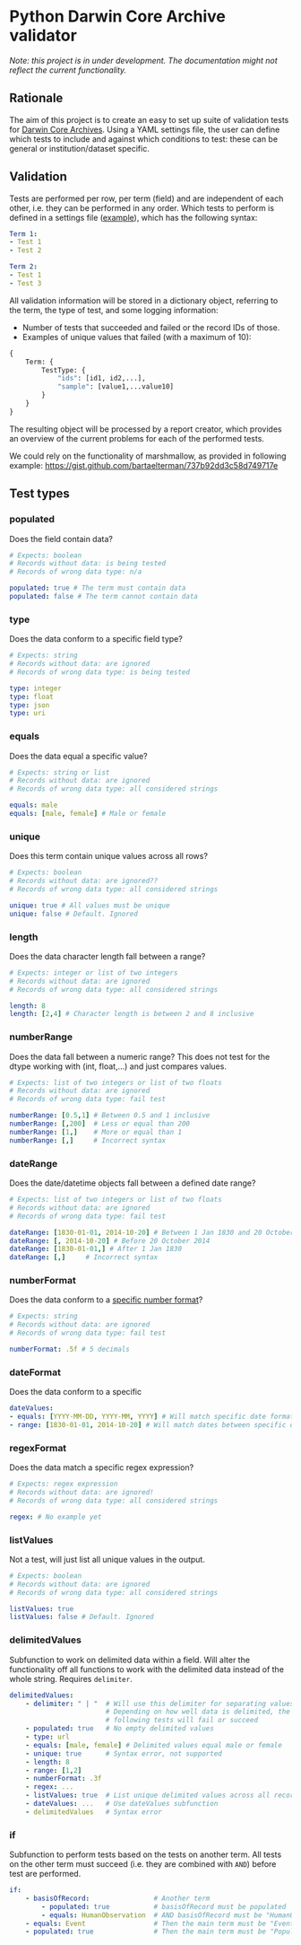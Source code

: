 # Python Darwin Core Archive validator

*Note: this project is in under development. The documentation might not reflect the current functionality.*

## Rationale

The aim of this project is to create an easy to set up suite of validation tests for [Darwin Core Archives](https://en.wikipedia.org/wiki/Darwin_Core_Archive). Using a YAML settings file, the user can define which tests to include and against which conditions to test: these can be general or institution/dataset specific.

## Validation

Tests are performed per row, per term (field) and are independent of each other, i.e. they can be performed in any order. Which tests to perform is defined in a settings file ([example](settings.yaml)), which has the following syntax:

```YAML
Term 1:
- Test 1
- Test 2

Term 2:
- Test 1
- Test 3
```

All validation information will be stored in a dictionary object, referring to the term, the type of test, and some logging information:

* Number of tests that succeeded and failed or the record IDs of those.
* Examples of unique values that failed (with a maximum of 10):

```python
{
    Term: {
        TestType: {
            "ids": [id1, id2,...],
            "sample": [value1,...value10]
        }
    }
}
```

The resulting object will be processed by a report creator, which provides an overview of the current problems for each of the performed tests.

We could rely on the functionality of marshmallow, as provided in following example: https://gist.github.com/bartaelterman/737b92dd3c58d749717e

## Test types

### populated

Does the field contain data?

``` YAML
# Expects: boolean
# Records without data: is being tested
# Records of wrong data type: n/a

populated: true # The term must contain data
populated: false # The term cannot contain data
```

### type

Does the data conform to a specific field type?

```YAML
# Expects: string
# Records without data: are ignored
# Records of wrong data type: is being tested

type: integer
type: float
type: json
type: uri
```

### equals

Does the data equal a specific value?

```YAML
# Expects: string or list
# Records without data: are ignored
# Records of wrong data type: all considered strings

equals: male
equals: [male, female] # Male or female
```

### unique

Does this term contain unique values across all rows?

```YAML
# Expects: boolean
# Records without data: are ignored??
# Records of wrong data type: all considered strings

unique: true # All values must be unique
unique: false # Default. Ignored
```

### length

Does the data character length fall between a range?

```YAML
# Expects: integer or list of two integers
# Records without data: are ignored
# Records of wrong data type: all considered strings

length: 8
length: [2,4] # Character length is between 2 and 8 inclusive
```

### numberRange

Does the data fall between a numeric range? This does not test for the dtype
working with (int, float,...) and just compares values.

```YAML
# Expects: list of two integers or list of two floats
# Records without data: are ignored
# Records of wrong data type: fail test

numberRange: [0.5,1] # Between 0.5 and 1 inclusive
numberRange: [,200]  # Less or equal than 200
numberRange: [1,]    # More or equal than 1
numberRange: [,]     # Incorrect syntax
```

### dateRange

Does the date/datetime objects fall between a defined date range?

```YAML
# Expects: list of two integers or list of two floats
# Records without data: are ignored
# Records of wrong data type: fail test

dateRange: [1830-01-01, 2014-10-20] # Between 1 Jan 1830 and 20 October 2014 inclusive
dateRange: [, 2014-10-20] # Before 20 October 2014
dateRange: [1830-01-01,] # After 1 Jan 1830
dateRange: [,]     # Incorrect syntax
```

### numberFormat

Does the data conform to a [specific number format](https://mkaz.github.io/2012/10/10/python-string-format/)?

```YAML
# Expects: string
# Records without data: are ignored
# Records of wrong data type: fail test

numberFormat: .5f # 5 decimals
```

### dateFormat

Does the data conform to a specific

```YAML
dateValues:
- equals: [YYYY-MM-DD, YYYY-MM, YYYY] # Will match specific date formats
- range: [1830-01-01, 2014-10-20] # Will match dates between specific date range (inclusive)
```

### regexFormat

Does the data match a specific regex expression?

```YAML
# Expects: regex expression
# Records without data: are ignored!
# Records of wrong data type: all considered strings

regex: # No example yet
```

### listValues

Not a test, will just list all unique values in the output.

```YAML
# Expects: boolean
# Records without data: are ignored
# Records of wrong data type: all considered strings

listValues: true
listValues: false # Default. Ignored
```

### delimitedValues

Subfunction to work on delimited data within a field. Will alter the functionality off all functions to work with the delimited data instead of the whole string. Requires `delimiter`.

```YAML
delimitedValues:
    - delimiter: " | "  # Will use this delimiter for separating values.
                        # Depending on how well data is delimited, the
                        # following tests will fail or succeed
    - populated: true   # No empty delimited values
    - type: url
    - equals: [male, female] # Delimited values equal male or female
    - unique: true      # Syntax error, not supported
    - length: 8         
    - range: [1,2]
    - numberFormat: .3f
    - regex: ...
    - listValues: true  # List unique delimited values across all records
    - dateValues: ...   # Use dateValues subfunction
    - delimitedValues   # Syntax error
```

### if

Subfunction to perform tests based on the tests on another term. All tests on the other term must succeed (i.e. they are combined with `AND`) before test are performed.

```YAML
if:
    - basisOfRecord:                # Another term
        - populated: true           # basisOfRecord must be populated
        - equals: HumanObservation  # AND basisOfRecord must be "HumanObservation"
    - equals: Event                 # Then the main term must be "Event"
    - populated: true               # Then the main term must be "Populated"
```
